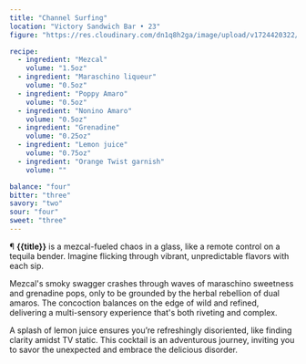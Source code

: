 ```yaml
---
title: "Channel Surfing"
location: "Victory Sandwich Bar • 23"
figure: "https://res.cloudinary.com/dn1q8h2ga/image/upload/v1724420322/spirit.menu/channel_2x_h4dgab.webp"

recipe:
  - ingredient: "Mezcal"
    volume: "1.5oz"
  - ingredient: "Maraschino liqueur"
    volume: "0.5oz"
  - ingredient: "Poppy Amaro"
    volume: "0.5oz"
  - ingredient: "Nonino Amaro"
    volume: "0.5oz"
  - ingredient: "Grenadine"
    volume: "0.25oz"
  - ingredient: "Lemon juice"
    volume: "0.75oz"
  - ingredient: "Orange Twist garnish"
    volume: ""

balance: "four"
bitter: "three"
savory: "two"
sour: "four"
sweet: "three"
---
```


¶ **{{title}}** is a mezcal-fueled chaos in a glass, like a remote control on a tequila bender. Imagine flicking through vibrant, unpredictable flavors with each sip.

Mezcal's smoky swagger crashes through waves of maraschino sweetness and grenadine pops, only to be grounded by the herbal rebellion of dual amaros. The concoction balances on the edge of wild and refined, delivering a multi-sensory experience that's both riveting and complex.

A splash of lemon juice ensures you’re refreshingly disoriented, like finding clarity amidst TV static. This cocktail is an adventurous journey, inviting you to savor the unexpected and embrace the delicious disorder.
